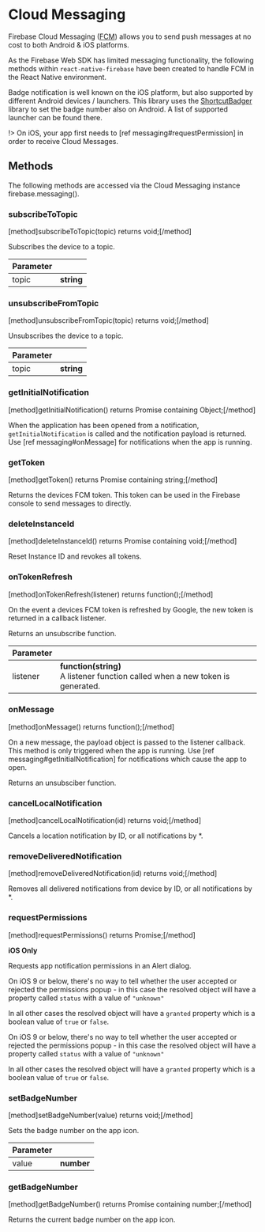 # Cloud Messaging

Firebase Cloud Messaging ([FCM](https://firebase.google.com/docs/cloud-messaging/)) allows you to send push messages at no cost to both Android & iOS platforms.

As the Firebase Web SDK has limited messaging functionality, the following methods within `react-native-firebase` have been created to handle FCM in the React Native environment.

Badge notification is well known on the iOS platform, but also supported by different Android devices / launchers. This library uses the [ShortcutBadger](https://github.com/leolin310148/ShortcutBadger) library to set the badge number also on Android. A list of supported launcher can be found there.

!> On iOS, your app first needs to [ref messaging#requestPermission] in order to receive Cloud Messages.

## Methods

The following methods are accessed via the Cloud Messaging instance firebase.messaging().

### subscribeToTopic
[method]subscribeToTopic(topic) returns void;[/method]

Subscribes the device to a topic.

| Parameter |         |
| --------- | ------- |
| topic   | **string**  |

### unsubscribeFromTopic
[method]unsubscribeFromTopic(topic) returns void;[/method]

Unsubscribes the device to a topic.

| Parameter |         |
| --------- | ------- |
| topic   | **string**  |

### getInitialNotification
[method]getInitialNotification() returns Promise containing Object;[/method]

When the application has been opened from a notification, `getInitialNotification` is called and the notification payload is returned. Use [ref messaging#onMessage] for notifications when the app is running.

### getToken
[method]getToken() returns Promise containing string;[/method]

Returns the devices FCM token. This token can be used in the Firebase console to send messages to directly.

### deleteInstanceId
[method]deleteInstanceId() returns Promise containing void;[/method]

Reset Instance ID and revokes all tokens.

### onTokenRefresh
[method]onTokenRefresh(listener) returns function();[/method]

On the event a devices FCM token is refreshed by Google, the new token is returned in a callback listener.

Returns an unsubscribe function.

| Parameter |         |
| --------- | ------- |
| listener   | **function(string)** <br /> A listener function called when a new token is generated. |

### onMessage
[method]onMessage() returns function();[/method]

On a new message, the payload object is passed to the listener callback. This method is only triggered when the app is running. Use [ref messaging#getInitialNotification] for notifications which cause the app to open.

Returns an unsubsciber function.

### cancelLocalNotification
[method]cancelLocalNotification(id) returns void;[/method]

Cancels a location notification by ID, or all notifications by *.

### removeDeliveredNotification
[method]removeDeliveredNotification(id) returns void;[/method]

Removes all delivered notifications from device by ID, or all notifications by *.

### requestPermissions
[method]requestPermissions() returns Promise<Object>;[/method]

**iOS Only**

Requests app notification permissions in an Alert dialog. 

On iOS 9 or below, there's no way to tell whether the user accepted or rejected the permissions popup - in this case the resolved object will have a property called `status` with a value of `"unknown"`

In all other cases the resolved object will have a `granted` property which is a boolean value of `true` or `false`.

On iOS 9 or below, there's no way to tell whether the user accepted or rejected the permissions popup - in this case the resolved object will have a property called `status` with a value of `"unknown"`

In all other cases the resolved object will have a `granted` property which is a boolean value of `true` or `false`.

### setBadgeNumber
[method]setBadgeNumber(value) returns void;[/method]

Sets the badge number on the app icon.

| Parameter |         |
| --------- | ------- |
| value   | **number**  |

### getBadgeNumber
[method]getBadgeNumber() returns Promise containing number;[/method]

Returns the current badge number on the app icon.
